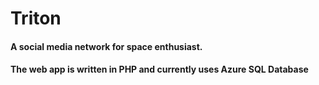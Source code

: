 # Triton

#### A social media network for space enthusiast.
#### The web app is written in PHP and currently uses Azure SQL Database
